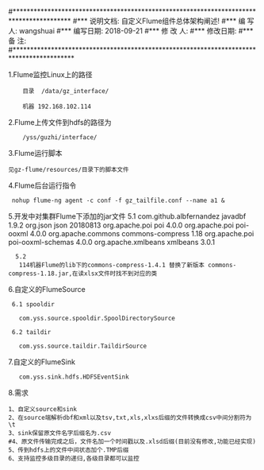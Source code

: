 #****************************************************************************************
#*** 说明文档: 自定义Flume组件总体架构阐述!
#*** 编 写 人:  wangshuai
#*** 编写日期:  2018-09-21
#*** 修 改 人:
#*** 修改日期:
#*** 备    注:
#*****************************************************************************************


1.Flume监控Linux上的路径

		目录	/data/gz_interface/ 	
		
		机器 192.168.102.114
		
2.Flume上传文件到hdfs的路径为

		/yss/guzhi/interface/

3.Flume运行脚本
		
    见gz-flume/resources/目录下的脚本文件 


4.Flume后台运行指令

	 nohup flume-ng agent -c conf -f gz_tailfile.conf --name a1 &

	
	
5.开发中对集群Flume下添加的jar文件
        5.1
		 <!--解析DBF文件-->
                <dependency>
                    <groupId>com.github.albfernandez</groupId>
                    <artifactId>javadbf</artifactId>
                    <version>1.9.2</version>
                </dependency>
                <!--解析Xml文件-->
                <dependency>
                    <groupId>org.json</groupId>
                    <artifactId>json</artifactId>
                    <version>20180813</version>
                </dependency>
                <!--解析xls文件-->
                <dependency>
                    <groupId>org.apache.poi</groupId>
                    <artifactId>poi</artifactId>
                    <version>4.0.0</version>
                </dependency>
                <!--解析xlsx文件-->
                <dependency>
                    <groupId>org.apache.poi</groupId>
                    <artifactId>poi-ooxml</artifactId>
                    <version>4.0.0</version>
                </dependency>
                <dependency>
                    <groupId>org.apache.commons</groupId>
                    <artifactId>commons-compress</artifactId>
                    <version>1.18</version>
                </dependency>
                <dependency>
                    <groupId>org.apache.poi</groupId>
                    <artifactId>poi-ooxml-schemas</artifactId>
                    <version>4.0.0</version>
                </dependency>
                <dependency>
                    <groupId>org.apache.xmlbeans</groupId>
                    <artifactId>xmlbeans</artifactId>
                    <version>3.0.1</version>
                </dependency>
                
      5.2        
       114机器Flume的lib下的commons-compress-1.4.1 替换了新版本 commons-compress-1.18.jar,在读xlsx文件时找不到对应的类

6.自定义的FlumeSource

     6.1 spooldir 
     
       com.yss.source.spooldir.SpoolDirectorySource
       
     6.2 taildir
     
       com.yss.source.taildir.TaildirSource
      
7.自定义的FlumeSink

       com.yss.sink.hdfs.HDFSEventSink
      
8.需求

    1、自定义source和sink
    2、在source端解析dbf和xml以及tsv,txt,xls,xlxs后缀的文件转换成csv中间分割符为\t
    3、sink保留原文件名字后缀名为.csv
    #4、原文件传输完成之后，文件名加一个时间戳以及.xlsd后缀(目前没有修改,功能已经实现)
    5、传到hdfs上的文件中间状态加个.TMP后缀
    6、支持监控多级目录的递归,各级目录都可以监控

	
